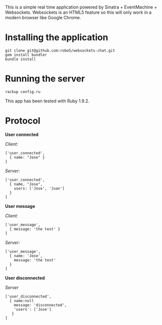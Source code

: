 This is a simple real time application powered by Sinatra + EventMachine + Websockets. Websockets is an HTML5 feature so
this will only work in a modern browser like Google Chrome.

# Installing the application

    git clone git@github.com:robe5/websockets-chat.git
    gem install bundler
    bundle install

# Running the server

    rackup config.ru

This app has been tested with Ruby 1.9.2.

# Protocol

**User connected**
  
*Client:*

    ['user_connected',
      { name: "Jose" }
    ]
  
*Server:*

    ['user_connected',
      { name, "Jose",
        users: ['Jose', 'Juan']
      }
    ]

**User message**
  
*Client:*

    ['user_message',
      { message: 'the text' }
    ]
  
*Server:*

    ['user_message',
      { name: 'Jose',
        message: 'the text'
      }
    ]

**User disconnected**
  
*Server*

    ['user_disconnected',
      { name:null
        message: 'disconnected',
        'users': ['Jose']
       }
    ]